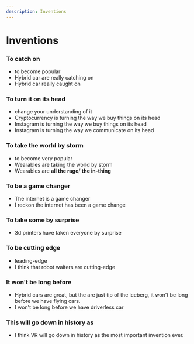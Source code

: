 ```yaml
---
description: Inventions
---
```


# Inventions

### To catch on

* to become popular
* Hybrid car are really catching on
* Hybrid car really caught on

### To turn it on its head

* change your understanding of it
* Cryptocurrency is turning the way we buy things on its head
* Instagram is turning the way we buy things on its head
* Instagram is turning the way we communicate on its head

### To take the world by storm

* to become very popular
* Wearables are taking the world by storm
* Wearables are **all the rage**/ **the in-thing**

### To be a game changer

* The internet is a game changer
* I reckon the internet has been a game change

### To take some by surprise

* 3d printers have taken everyone by surprise

### To be cutting edge

* leading-edge
* I think that robot waiters are cutting-edge

### It won't be long before

* Hybrid cars are great, but the are just tip of the iceberg, it won't be long before we have flying cars.
* I won't be long before we have driverless car

### This will go down in history as

* I think VR will go down in history as the most important invention ever.

